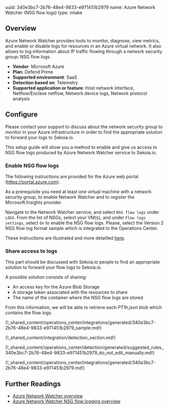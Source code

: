 uuid: 340e3bc7-2b76-48e4-9833-e971451b2979
name: Azure Network Watcher (NSG flow logs)
type: intake

## Overview
Azure Network Watcher provides tools to monitor, diagnose, view metrics, and enable or disable logs for resources in an Azure virtual network. It also allows to log information about IP traffic flowing through a network security group: NSG flow logs.

- **Vendor**: Microsoft Azure
- **Plan**: Defend Prime
- **Supported environment**: SaaS
- **Detection based on**: Telemetry
- **Supported application or feature**: Host network interface, Netflow/Enclave netflow, Network device logs, Network protocol analysis	

## Configure
Please contact your support to discuss about the network security group to monitor in your Azure infrastructure in order to find the appropriate solution to forward your logs to Sekoia.io.

This setup guide will show you a method to enable and give us access to NSG flow logs produced by Azure Network Watcher service to Sekoia.io.

### Enable NSG flow logs

The following instructions are provided for the Azure web portal (https://portal.azure.com).

As a prerequisite you need at least one virtual machine with a network security group, to enable Network Watcher and to register the Microsoft.Insights provider.

Navigate to the Network Watcher service, and select `NSG flow logs` under `LOGS`. From the list of NSGs, select your VM(s), and under `Flow logs settings`, select `On` to enable the NSG flow logs. Please, select the Version 2 NSG flow log format sample which is integrated to the Operations Center.

These instructions are illustrated and more detailled [here](https://docs.microsoft.com/en-us/azure/network-watcher/network-watcher-nsg-flow-logging-portal).

### Share access to logs

This part should be discussed with Sekoia.io people to find an appropriate solution to forward your flow logs to Sekoia.io.

A possible solution consists of sharing:
- An access key for the Azure Blob Storage
- A storage token associated with the resources to share
- The name of the container where the NSG flow logs are stored

From this information, we will be able to retrieve each _PT1h.json_ blob which contains the flow logs.

{!_shared_content/operations_center/integrations/generated/340e3bc7-2b76-48e4-9833-e971451b2979_sample.md!}

{!_shared_content/integration/detection_section.md!}

{!_shared_content/operations_center/detection/generated/suggested_rules_340e3bc7-2b76-48e4-9833-e971451b2979_do_not_edit_manually.md!}

{!_shared_content/operations_center/integrations/generated/340e3bc7-2b76-48e4-9833-e971451b2979.md!}

## Further Readings
- [Azure Network Watcher overview](https://docs.microsoft.com/en-us/azure/network-watcher/network-watcher-monitoring-overview)
- [Azure Network Watcher NSG flow logging overview](https://docs.microsoft.com/en-us/azure/network-watcher/network-watcher-nsg-flow-logging-overview)
